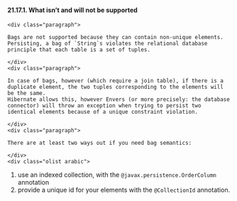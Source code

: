  #### 21.17.1. What isn&#8217;t and will not be supported

    <div class="paragraph">

    Bags are not supported because they can contain non-unique elements.
    Persisting, a bag of `String`s violates the relational database principle that each table is a set of tuples.

    </div>
    <div class="paragraph">

    In case of bags, however (which require a join table), if there is a duplicate element, the two tuples corresponding to the elements will be the same.
    Hibernate allows this, however Envers (or more precisely: the database connector) will throw an exception when trying to persist two identical elements because of a unique constraint violation.

    </div>
    <div class="paragraph">

    There are at least two ways out if you need bag semantics:

    </div>
    <div class="olist arabic">

1.  use an indexed collection, with the `@javax.persistence.OrderColumn` annotation
2.  provide a unique id for your elements with the `@CollectionId` annotation.
    </div>
    </div>
    <div class="sect3">